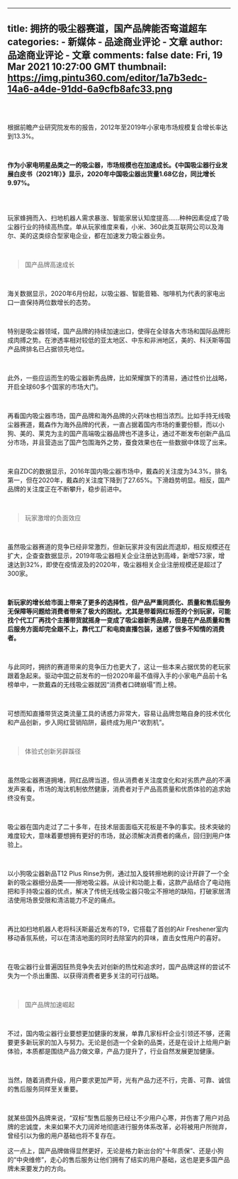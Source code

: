 
---
title: 拥挤的吸尘器赛道，国产品牌能否弯道超车
categories: 
    - 新媒体
    - 品途商业评论 - 文章
author: 品途商业评论 - 文章
comments: false
date: Fri, 19 Mar 2021 10:27:00 GMT
thumbnail: https://img.pintu360.com/editor/1a7b3edc-14a6-a4de-91dd-6a9cfb8afc33.png
---

<div>   
<p><img src="https://img.pintu360.com/editor/1a7b3edc-14a6-a4de-91dd-6a9cfb8afc33.png" alt referrerpolicy="no-referrer"></p><p><br></p><p>根据前瞻产业研究院发布的报告，2012年至2019年小家电市场规模复合增长率达到13.3%。</p><p> </p><p><b>作为小家电明星品类之一的吸尘器，市场规模也在加速成长。《中国吸尘器行业发展白皮书（2021年）》显示，2020年中国吸尘器出货量1.68亿台，同比增长9.97%。</b></p><p align="center" style="text-align: center;"><img src="https://img.pintu360.com/editor/3e1a8974-107e-67ba-f9f5-1759e4457c88.png" alt class referrerpolicy="no-referrer"></p><p> </p><p>玩家蜂拥而入、扫地机器人需求暴涨、智能家居认知度提高......种种因素促成了吸尘器行业的持续高热度。单从玩家维度来看，小米、360此类互联网公司以及海尔、美的这类综合型家电企业，都在加速发力吸尘器业务。</p><p> </p><blockquote><p class="smallHead">国产品牌高速成长</p></blockquote><p> </p><p>海关数据显示，2020年6月份起，以吸尘器、智能音箱、咖啡机为代表的家电出口一直保持两位数增长的态势。</p><p> </p><p>特别是吸尘器领域，国产品牌的持续加速出口，使得在全球各大市场和国际品牌形成肉搏之势。在渗透率相对较低的亚太地区、中东和非洲地区，美的、科沃斯等国产品牌排名已占据领先地位。</p><p> </p><p>此外，一些应运而生的吸尘器新秀品牌，比如荣耀旗下的清易，通过性价比战略，开启全球60多个国家的市场大门。</p><p> </p><p>再看国内吸尘器市场，国产品牌和海外品牌的火药味也相当浓烈。比如手持无线吸尘器赛道，戴森作为海外品牌的代表，一直占据着国内市场的重要份额，而以小狗、美的、莱克为主的国产高端吸尘器品牌也不遑多让，通过不断发布创新产品瓜分市场，并且营造出了国产包围海外之势，蚕食效果也在一些数据中体现了出来。</p><p> </p><p>来自ZDC的数据显示，2016年国内吸尘器市场中，戴森的关注度为34.3%，排名第一，但在2020年，戴森的关注度下降到了27.65%。下滑趋势明显。相反，国产品牌的关注度正在不断攀升，稳步前进中。</p><p><br></p><blockquote><p class="smallHead">玩家激增的负面效应</p></blockquote><p><b> </b></p><p>虽然吸尘器赛道的竞争已经非常激烈，但新玩家并没有因此而退却，相反规模还在扩大，企查查数据显示，2019年吸尘器相关企业注册达到高峰，新增573家，增速达到32%，即使在疫情波及的2020年，吸尘器相关企业注册规模还是超过了300家。</p><p> </p><p><b>新玩家的增长给市面上带来了更多的选择性，但产品严重同质化、质量和售后服务无保障等问题给消费者带来了极大的困扰。尤其是带着网红标签的个别玩家，可能找个代工厂再找个主播带货就摇身一变成了吸尘器新秀品牌，但是在产品质量和售后服务方面却完全跟不上，靠代工厂和电商直播包装，迷惑了很多不知情的消费者。</b></p><p><b> </b></p><p>与此同时，拥挤的赛道带来的竞争压力也更大了，这让一些本来占据优势的老玩家跟着急起来。驱动中国之前发布的一份2020年最不值得入手的小家电产品前十名榜单中，一款戴森的无线吸尘器就因“消费者口碑崩塌”而上榜。</p><p> </p><p>可想而知直播带货这类流量工具的诱惑力非常大，容易让品牌忽略自身的技术优化和产品创新，步入网红营销陷阱，最终成为用户“收割机”。</p><p> </p><blockquote><p class="smallHead">体验式创新另辟蹊径</p></blockquote><p> </p><p>虽然吸尘器赛道拥堵，网红品牌当道，但从消费者关注度变化和对劣质产品的不满发声来看，市场的淘汰机制依然健康，消费者对于产品高质量和优质体验的追求始终没有变。</p><p> </p><p>吸尘器在国内走过了二十多年，在技术层面面临天花板是不争的事实。技术突破的难度较大，意味着要想拥有更好的市场，就必须解决消费者的痛点，回归到用户体验上。</p><p> </p><p>以小狗吸尘器新品T12 Plus Rinse为例，通过加入旋转擦地刷的设计开辟了一个全新的吸尘器细分品类——擦地吸尘器。从设计和功能上看，这款产品结合了电动拖把和手持吸尘器的优点，解决了传统无线吸尘器只吸尘不擦地的缺陷，打破家居清洁使用场景受限和清洁能力不足的痛点。</p><p> </p><p>再比如扫地机器人老将科沃斯最近发布的T9，它搭载了首创的Air Freshener室内移动香氛系统，可以在清洁地面的同时去除室内的异味，直击女性用户的喜好。</p><p>​</p><p>在吸尘器行业普遍因狂热竞争失去对创新的热忱和追求时，国产品牌这样的尝试不失为一个杀出重围、以获得消费者更多关注的可行战略。</p><p> </p><blockquote><p class="smallHead">国产品牌加速崛起</p></blockquote><p> </p><p>不过，国内吸尘器行业要想更加健康的发展，单靠几家标杆企业引领还不够，还需要更多新玩家的加入与努力。无论是创造一个全新的品类，还是在设计上给用户新体验，本质都是围绕产品力做文章，产品力提升了，行业自然发展更加健康。</p><p> </p><p>当然，随着消费升级，用户要求更加严苛，光有产品力还不行，完善、可靠、诚信的售后服务同样至关重要。</p><p> </p><p>就某些国外品牌来说，“双标”型售后服务已经让不少用户心寒，并伤害了用户对品牌的忠诚度，未来如果不大刀阔斧地彻底进行服务体系改革，必将被用户所抛弃，曾经引以为傲的用户基础也将不复存在。</p><p>这一点上，国产品牌做得显然更好，无论是格力新出台的“十年质保”、还是小狗的“中央维修”，走心的售后服务让他们拥有了结实的用户基础，这也是更多国产品牌未来要发力的方向。</p><p><br></p>  
</div>
            